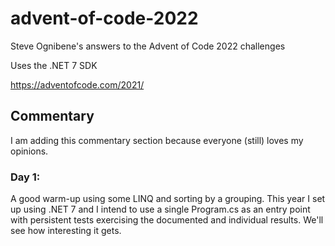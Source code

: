 # advent-of-code-2022
 Steve Ognibene's answers to the Advent of Code 2022 challenges

 Uses the .NET 7 SDK

 https://adventofcode.com/2021/

## Commentary

I am adding this commentary section because everyone (still) loves my opinions.

### Day 1:

A good warm-up using some LINQ and sorting by a grouping.  This year I set up using .NET 7 and I intend to use a single Program.cs as an entry point with persistent tests exercising the documented and individual results.  We'll see how interesting it gets.
